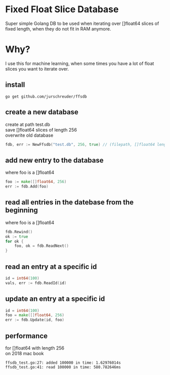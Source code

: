Fixed Float Slice Database
==========================

Super simple Golang DB to be used when iterating over []float64 slices of fixed length, when they do not fit in RAM anymore.

# Why?

I use this for machine learning, when some times you have a lot of float slices you want to iterate over.

## install
```
go get github.com/jurschreuder/ffsdb
```

## create a new database 
create at path test.db\
save []float64 slices of length 256\
overwrite old database
```go
fdb, err := NewFfsdb("test.db", 256, true) // (filepath, []float64 length, overwrite old file)
```

## add new entry to the database
where foo is a []float64
```go
foo := make([]float64, 256)
err := fdb.Add(foo)
```

## read all entries in the datebase from the beginning
where foo is a []float64
```go
fdb.Rewind()
ok := true
for ok {
    foo, ok = fdb.ReadNext()
}
```

## read an entry at a specific id
```go
id = int64(100)
vals, err := fdb.ReadId(id)
```

## update an entry at a specific id
```go
id = int64(100)
foo = make([]float64, 256)
err := fdb.Update(id, foo)
```

## performance
for []float64 with length 256\
on 2018 mac book
```
ffsdb_test.go:27: added 100000 in time: 1.62976014s
ffsdb_test.go:41: read 100000 in time: 580.782646ms
```

